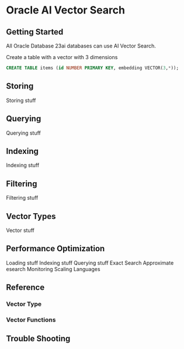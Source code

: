 # Oracle AI Vector Search

## Getting Started
All Oracle Database 23ai databases can use AI Vector Search.

Create a table with a vector with 3 dimensions  
```SQL
CREATE TABLE items (id NUMBER PRIMARY KEY, embedding VECTOR(3,*));
```

    

## Storing
Storing stuff

## Querying
Querying stuff

## Indexing
Indexing stuff

## Filtering
Filtering stuff

## Vector Types
Vector stuff

## Performance Optimization
Loading stuff
Indexing stuff
Querying stuff
Exact Search
Approximate esearch
Monitoring
Scaling
Languages

## Reference
### Vector Type
### Vector Functions
### 

## Trouble Shooting


